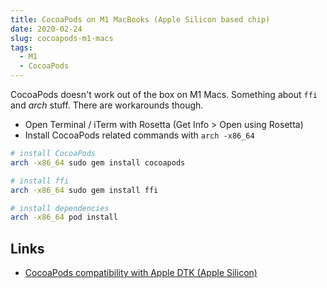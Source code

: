 ```yaml
---
title: CocoaPods on M1 MacBooks (Apple Silicon based chip)
date: 2020-02-24
slug: cocoapods-m1-macs
tags:
  - M1
  - CocoaPods
---
```


CocoaPods doesn't work out of the box on M1 Macs. Something about `ffi` and _arch_ stuff. There are workarounds though.

- Open Terminal / iTerm with Rosetta (Get Info > Open using Rosetta)
- Install CocoaPods related commands with `arch -x86_64`

```bash
# install CocoaPods
arch -x86_64 sudo gem install cocoapods

# install ffi
arch -x86_64 sudo gem install ffi

# install dependencies
arch -x86_64 pod install
```

## Links

- [CocoaPods compatibility with Apple DTK (Apple Silicon)](https://github.com/CocoaPods/CocoaPods/issues/9907)
